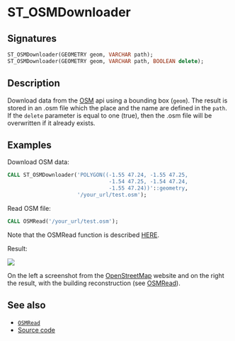# ST_OSMDownloader

## Signatures

```sql
ST_OSMDownloader(GEOMETRY geom, VARCHAR path);
ST_OSMDownloader(GEOMETRY geom, VARCHAR path, BOOLEAN delete);
```

## Description

Download data from the [OSM][wiki] api using a bounding box (`geom`). The result is stored in an .osm file which the place and the name are defined in the `path`. If the `delete` parameter is equal to one (true), then the .osm file will be overwritten if it already exists.

## Examples

Download OSM data:
```sql
CALL ST_OSMDownloader('POLYGON((-1.55 47.24, -1.55 47.25, 
                                -1.54 47.25, -1.54 47.24, 
                                -1.55 47.24))'::geometry, 
                      '/your_url/test.osm');
```


Read OSM file:

```sql
CALL OSMRead('/your_url/test.osm');
```

Note that the OSMRead function is described [HERE](../OSMRead).

Result:

<img class="displayed" src="../ST_OSMDownloader.png"/>

On the left a screenshot from the [OpenStreetMap](http://www.openstreetmap.org) website and on the right the result, with the building reconstruction (see [OSMRead](../OSMRead)).


## See also

* [`OSMRead`](../OSMRead)
* <a href="https://github.com/orbisgis/h2gis/blob/master/h2gis-functions/src/main/java/org/h2gis/functions/io/osm/ST_OSMDownloader.java" target="_blank">Source code</a>

[wiki]: http://wiki.openstreetmap.org/wiki/OSM_XML

